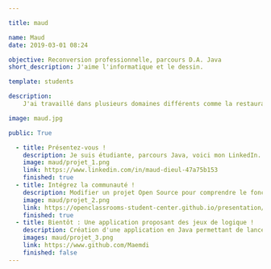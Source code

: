 ```yaml
---

title: maud

name: Maud
date: 2019-03-01 08:24

objective: Reconversion professionnelle, parcours D.A. Java
short_description: J'aime l'informatique et le dessin.

template: students

description: 
    J'ai travaillé dans plusieurs domaines différents comme la restauration, le secrétariat, avant d'entamer une reconversion totale grâce au parcours Java sur la plateforme OpenClassrooms.

image: maud.jpg

public: True

  - title: Présentez-vous !
    description: Je suis étudiante, parcours Java, voici mon LinkedIn.
    image: maud/projet_1.png
    link: https://www.linkedin.com/in/maud-dieul-47a75b153
    finished: true
  - title: Intégrez la communauté !
    description: Modifier un projet Open Source pour comprendre le fonctionnement de Git, de Github et des pull requests.
    image: maud/projet_2.png
    link: https://openclassrooms-student-center.github.io/presentation/students/maud.html
    finished: true
  - title: Bientôt : Une application proposant des jeux de logique !
    description: Création d'une application en Java permettant de lancer des jeux de recherche de combinaisons.
    images: maud/projet_3.png
    link: https://www.github.com/Maemdi
    finished: false
---
```



